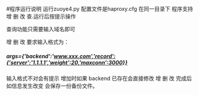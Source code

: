 #程序运行说明
运行zuoye4.py   配置文件是haproxy.cfg 在同一目录下
程序支持 增 删 改 查.运行后按提示操作

查询功能只需要输入域名即可

增 删 改 要求输入格式为：
##### args={'backend':'www.xxx.com','record':{'server':'1.1.1.1','weight':20,'maxconn':3000}}

输入格式不对会有提示  增加时如果 backend 已存在会直接修改
增 删 改 完成后如信息发生改变 会保存一份备份文件。 
